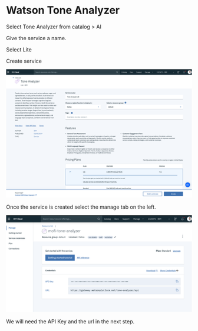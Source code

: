 # Watson Tone Analyzer

Select Tone Analyzer from catalog &gt; AI

Give the service a name.

Select Lite

Create service

![](../.gitbook/assets/image%20%284%29.png)

Once the service is created select the manage tab on the left.

![](../.gitbook/assets/image%20%286%29.png)

We will need the API Key and the url in the next step.


